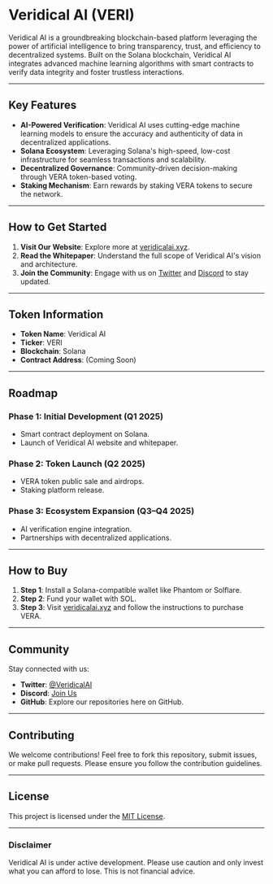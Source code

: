 # Veridical AI (VERI)

Veridical AI is a groundbreaking blockchain-based platform leveraging the power of artificial intelligence to bring transparency, trust, and efficiency to decentralized systems. Built on the Solana blockchain, Veridical AI integrates advanced machine learning algorithms with smart contracts to verify data integrity and foster trustless interactions.

---

## Key Features
- **AI-Powered Verification**: Veridical AI uses cutting-edge machine learning models to ensure the accuracy and authenticity of data in decentralized applications.
- **Solana Ecosystem**: Leveraging Solana's high-speed, low-cost infrastructure for seamless transactions and scalability.
- **Decentralized Governance**: Community-driven decision-making through VERA token-based voting.
- **Staking Mechanism**: Earn rewards by staking VERA tokens to secure the network.

---

## How to Get Started
1. **Visit Our Website**: Explore more at [veridicalai.xyz](https://veridicalai.xyz).
2. **Read the Whitepaper**: Understand the full scope of Veridical AI's vision and architecture.
3. **Join the Community**: Engage with us on [Twitter](https://x.com/AiVeridical) and [Discord](https://discord.gg/qjFMCEW7ds) to stay updated.

---

## Token Information
- **Token Name**: Veridical AI
- **Ticker**: VERI
- **Blockchain**: Solana
- **Contract Address**: (Coming Soon)

---

## Roadmap
### Phase 1: Initial Development (Q1 2025)
- Smart contract deployment on Solana.
- Launch of Veridical AI website and whitepaper.

### Phase 2: Token Launch (Q2 2025)
- VERA token public sale and airdrops.
- Staking platform release.

### Phase 3: Ecosystem Expansion (Q3–Q4 2025)
- AI verification engine integration.
- Partnerships with decentralized applications.

---

## How to Buy
1. **Step 1**: Install a Solana-compatible wallet like Phantom or Solflare.
2. **Step 2**: Fund your wallet with SOL.
3. **Step 3**: Visit [veridicalai.xyz](https://veridicalai.xyz) and follow the instructions to purchase VERA.

---

## Community
Stay connected with us:
- **Twitter**: [@VeridicalAI](#)
- **Discord**: [Join Us](#)
- **GitHub**: Explore our repositories here on GitHub.

---

## Contributing
We welcome contributions! Feel free to fork this repository, submit issues, or make pull requests. Please ensure you follow the contribution guidelines.

---

## License
This project is licensed under the [MIT License](LICENSE).

---

### Disclaimer
Veridical AI is under active development. Please use caution and only invest what you can afford to lose. This is not financial advice.
